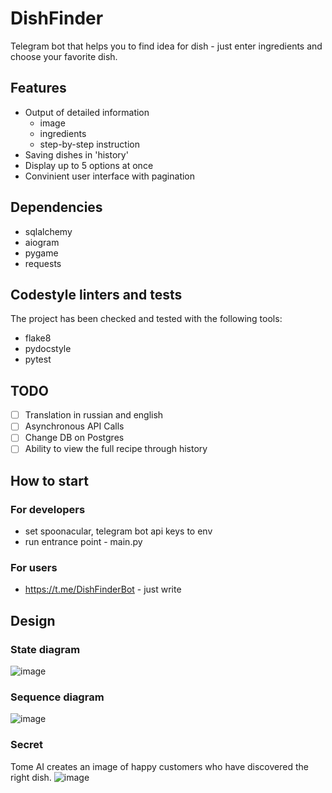 # DishFinder

Telegram bot that helps you to find idea for dish - just enter ingredients and choose your favorite dish.
## Features

- Output of detailed information
	- image
	- ingredients
	- step-by-step instruction
- Saving dishes in 'history'
- Display up to 5 options at once
- Convinient user interface with pagination 
## Dependencies

- sqlalchemy 
- aiogram
- pygame
- requests
## Codestyle linters and tests 

The project has been checked and tested with the following tools:
- flake8
- pydocstyle
- pytest

## TODO

- [ ] Translation in russian and english
- [ ] Asynchronous API Calls
- [ ] Change DB on Postgres
- [ ] Ability to view the full recipe through history

## How to start

### For developers
- set spoonacular, telegram bot api keys to env
- run entrance point - main.py
### For users
- https://t.me/DishFinderBot - just write
## Design

### State diagram 
![image](https://user-images.githubusercontent.com/114457052/234188089-2513addb-dfef-42d9-9e76-05d82365b096.png)
### Sequence diagram 
![image](https://user-images.githubusercontent.com/114457052/234188130-1be8a3c9-6520-47f7-941c-8012c794d22e.png)

### Secret
Tome AI creates an image of happy customers who have discovered the right dish.
![image](https://user-images.githubusercontent.com/114457052/234189745-d808c5be-43c3-4af1-a2ab-e9fb015bdd34.png)



